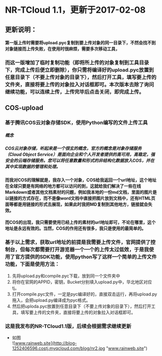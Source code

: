 # NR-TCloud 1.1，更新于2017-02-08

## 更新说明：

#### 第一版上传时需要将upload.pyc复制到要上传对象的同一目录下，不然会找不到对象链接而上传失败，在使用时很麻烦，需要多次移动工具，

### 而这一版增加了临时复制功能（即将所上传的对象复制到工具目录下，完成上传后便立即删除），你只需将编译好的upload.pyc放置到任意目录下（不要上传对象的目录下），然后打开工具，填写要上传的文件夹，直接将要上传的对象拉入对话框即可。本次版本去除了询问继续功能，可以连续上传，上传完毕后点击关闭，即完成上传。

## COS-upload

### 基于腾讯COS云对象存储SDK，使用Python编写的文件上传工具
##### 概念
##### COS云对象存储，听起来是一个很玄的概念，官方的概念是对象存储服务（Cloud Object Service）是面向企业和个人开发者提供的高可用，高稳定，强安全的云端存储服务。您可以将任意数量和形式的非结构化数据放入COS，并在其中实现数据的管理和处理。
#### 而我对COS的理解就是，我存入一个对象，COS给我返回一个url地址，这个地址在全球只要是有网络的地方都可以访问的到，这就给我们解决了一些在线Markdown或者其他文档素材的问题，例如我本地的一份md文档，里面的图片是以链接的方式存在，而不是像word文档中直接把图片放到文档中，还有HTML页面等都是用链接的形式去展现，如果此时我把MD复制到其他地方，链接就会失效。
#### 而COS的出现，我只需要使用已经上传的素材的url地址即可，不论在哪里，这个地址是永远有效的。当然，COS的作用还有很多，我只是使用的最简单的。
### 基于以上需求，获取url地址的前提是我需要上传文件，官网提供了控制台，但每次都需要打开游览器一个一个的上传太过低效，于是我使用了官方提供的SDK功能，使用python写了这样一个简单的上传文件功能，下面是使用方法：
1. 先将upload.py和compile.pyc下载，放到同一个文件夹中
2. 将你在官网的APPID，密钥，Bucket分别填入upload.py中，华北地区对应tj。
3. 打开compile.pyc文件，一定是pyc编译好的，直接双击运行，再将upload.py拖入，会把upload.py编译成为pyc格式。
4. 然后把uploda.pyc放置到任意目录下（不要上传对象的目录下），然后打开工具，填写要上传的文件夹，直接将要上传的对象拉入对话框即可。
### 这是我发布的NR-TCloud1.1版，后续会根据需求继续更新

* 如图  
  ![www.rainweb.site](http://blog-1252406596.costj.myqcloud.com/blog/nr2.jpg "www.rainweb.site")

